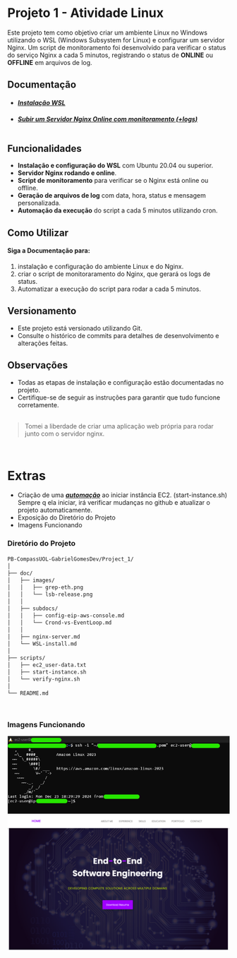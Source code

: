 # Projeto 1 - Atividade Linux

Este projeto tem como objetivo criar um ambiente Linux no Windows utilizando o WSL (Windows Subsystem for Linux) e configurar um servidor Nginx. Um script de monitoramento foi desenvolvido para verificar o status do serviço Nginx a cada 5 minutos, registrando o status de **ONLINE** ou **OFFLINE** em arquivos de log. 

## Documentação
- #### ***[Instalação WSL](./doc/wsl-Install.md)***
- #### ***[Subir um Servidor Nginx Online com monitoramento (+logs)](./doc/nginx-server.md)***<br><br>

## Funcionalidades

- **Instalação e configuração do WSL** com Ubuntu 20.04 ou superior.
- **Servidor Nginx rodando e online**.
- **Script de monitoramento** para verificar se o Nginx está online ou offline.
- **Geração de arquivos de log** com data, hora, status e mensagem personalizada.
- **Automação da execução** do script a cada 5 minutos utilizando cron.

## Como Utilizar
#### Siga a Documentação para:
1. instalação e configuração do ambiente Linux e do Nginx.
2. criar o script de monitoraramento do Nginx, que gerará os logs de status.
3. Automatizar a execução do script para rodar a cada 5 minutos.

## Versionamento

- Este projeto está versionado utilizando Git.
- Consulte o histórico de commits para detalhes de desenvolvimento e alterações feitas.

## Observações

- Todas as etapas de instalação e configuração estão documentadas no projeto.
- Certifique-se de seguir as instruções para garantir que tudo funcione corretamente. <br><br>
> Tomei a liberdade de criar uma aplicação web própria para rodar junto com o servidor nginx.

<br>

# Extras

- Criação de uma ***[automação](./doc/automation.md)*** ao iniciar instância EC2. (start-instance.sh)
    <br>Sempre q ela iniciar, irá verificar mudanças no github e atualizar o projeto automaticamente.
- Exposição do Diretório do Projeto
- Imagens Funcionando

### Diretório do Projeto
```
PB-CompassUOL-GabrielGomesDev/Project_1/
│ 
├── doc/
│   ├── images/
│   │   ├── grep-eth.png
│   │   └── lsb-release.png
│   │
│   ├── subdocs/
│   │   ├── config-eip-aws-console.md
│   │   └── Crond-vs-EventLoop.md
│   │
│   ├── nginx-server.md
│   └── WSL-install.md
│
├── scripts/
│   ├── ec2_user-data.txt
│   ├── start-instance.sh
│   └── verify-nginx.sh
│
└── README.md
```

<br>

### Imagens Funcionando

<img src="./doc/images/working2.png" alt="teste" width="720px"/>

<br>

<img src="./doc/images/working.png" alt="teste" width="720px"/>

